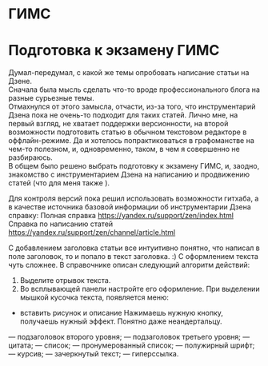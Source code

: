 # ГИМС
# Подготовка к экзамену ГИМС   

Думал-передумал, с какой же темы опробовать написание статьи на Дзене.   
Сначала была мысль сделать что-то вроде профессионального блога на разные сурьезные темы.   
Отмахнулся от этого замысла, отчасти, из-за того, что инструментарий Дзена пока не очень-то подходит для таких статей. Лично мне, на первый взгляд, не хватает поддержки версионности, на второй возможности подготовить статью в обычном текстовом редакторе в оффлайн-режиме. Да и хотелось попрактиковаться в графоманстве на чем-то полезном, и, одновременно, таком, в чем я совершенно не разбираюсь.   
В общем было решено выбрать подготовку к экзамену ГИМС, и, заодно, знакомство с инструментарием Дзена на написанию и продвижению статей (что для меня также ).   

Для контроля версий пока решил использовать возможности гитхаба, а в качестве источника базовой информации об инструментарии Дзена справку:
Полная справка https://yandex.ru/support/zen/index.html   
Справка по написанию статей https://yandex.ru/support/zen/channel/article.html   

С добавлением заголовка статьи все интуитивно понятно, что написал в поле заголовок, то и попало в текст заголовка. :)
С оформлением текста чуть сложнее. В справочнике описан следующий алгоритм действий:
1. Выделите отрывок текста.
2. Во всплывающей панели настройте его оформление.
При выделении мышкой кусочка текста, появляется меню:
+ вставить рисунок и описание
Нажимаешь нужную кнопку, получаешь нужный эффект. Понятно даже неандертальцу.

— подзаголовок второго уровня;
 — подзаголовок третьего уровня;
 — цитата;
 — список;
 — пронумерованный список;
 — полужирный шрифт;
 — курсив;
 — зачеркнутый текст;
 — гиперссылка.
 
 
